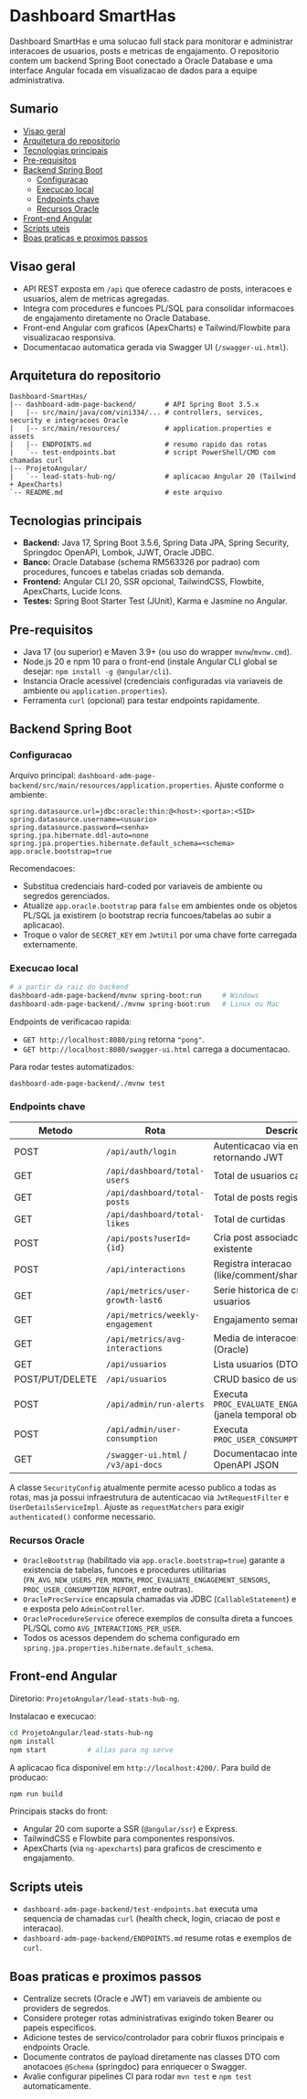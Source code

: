 # Dashboard SmartHas

Dashboard SmartHas e uma solucao full stack para monitorar e administrar interacoes de usuarios, posts e metricas de engajamento. O repositorio contem um backend Spring Boot conectado a Oracle Database e uma interface Angular focada em visualizacao de dados para a equipe administrativa.

## Sumario
- [Visao geral](#visao-geral)
- [Arquitetura do repositorio](#arquitetura-do-repositorio)
- [Tecnologias principais](#tecnologias-principais)
- [Pre-requisitos](#pre-requisitos)
- [Backend Spring Boot](#backend-spring-boot)
  - [Configuracao](#configuracao)
  - [Execucao local](#execucao-local)
  - [Endpoints chave](#endpoints-chave)
  - [Recursos Oracle](#recursos-oracle)
- [Front-end Angular](#front-end-angular)
- [Scripts uteis](#scripts-uteis)
- [Boas praticas e proximos passos](#boas-praticas-e-proximos-passos)

## Visao geral
- API REST exposta em `/api` que oferece cadastro de posts, interacoes e usuarios, alem de metricas agregadas.
- Integra com procedures e funcoes PL/SQL para consolidar informacoes de engajamento diretamente no Oracle Database.
- Front-end Angular com graficos (ApexCharts) e Tailwind/Flowbite para visualizacao responsiva.
- Documentacao automatica gerada via Swagger UI (`/swagger-ui.html`).

## Arquitetura do repositorio
```
Dashboard-SmartHas/
|-- dashboard-adm-page-backend/       # API Spring Boot 3.5.x
|   |-- src/main/java/com/vini334/... # controllers, services, security e integracoes Oracle
|   |-- src/main/resources/           # application.properties e assets
|   |-- ENDPOINTS.md                  # resumo rapido das rotas
|   `-- test-endpoints.bat            # script PowerShell/CMD com chamadas curl
|-- ProjetoAngular/
|   `-- lead-stats-hub-ng/            # aplicacao Angular 20 (Tailwind + ApexCharts)
`-- README.md                         # este arquivo
```

## Tecnologias principais
- **Backend:** Java 17, Spring Boot 3.5.6, Spring Data JPA, Spring Security, Springdoc OpenAPI, Lombok, JJWT, Oracle JDBC.
- **Banco:** Oracle Database (schema RM563326 por padrao) com procedures, funcoes e tabelas criadas sob demanda.
- **Frontend:** Angular CLI 20, SSR opcional, TailwindCSS, Flowbite, ApexCharts, Lucide Icons.
- **Testes:** Spring Boot Starter Test (JUnit), Karma e Jasmine no Angular.

## Pre-requisitos
- Java 17 (ou superior) e Maven 3.9+ (ou uso do wrapper `mvnw`/`mvnw.cmd`).
- Node.js 20 e npm 10 para o front-end (instale Angular CLI global se desejar: `npm install -g @angular/cli`).
- Instancia Oracle acessivel (credenciais configuradas via variaveis de ambiente ou `application.properties`).
- Ferramenta `curl` (opcional) para testar endpoints rapidamente.

## Backend Spring Boot

### Configuracao
Arquivo principal: `dashboard-adm-page-backend/src/main/resources/application.properties`.
Ajuste conforme o ambiente:

```properties
spring.datasource.url=jdbc:oracle:thin:@<host>:<porta>:<SID>
spring.datasource.username=<usuario>
spring.datasource.password=<senha>
spring.jpa.hibernate.ddl-auto=none
spring.jpa.properties.hibernate.default_schema=<schema>
app.oracle.bootstrap=true
```

Recomendacoes:
- Substitua credenciais hard-coded por variaveis de ambiente ou segredos gerenciados.
- Atualize `app.oracle.bootstrap` para `false` em ambientes onde os objetos PL/SQL ja existirem (o bootstrap recria funcoes/tabelas ao subir a aplicacao).
- Troque o valor de `SECRET_KEY` em `JwtUtil` por uma chave forte carregada externamente.

### Execucao local
```bash
# a partir da raiz do backend
dashboard-adm-page-backend/mvnw spring-boot:run     # Windows
dashboard-adm-page-backend/./mvnw spring-boot:run   # Linux ou Mac
```

Endpoints de verificacao rapida:
- `GET http://localhost:8080/ping` retorna `"pong"`.
- `GET http://localhost:8080/swagger-ui.html` carrega a documentacao.

Para rodar testes automatizados:
```bash
dashboard-adm-page-backend/./mvnw test
```

### Endpoints chave
| Metodo | Rota | Descricao |
| ------ | ---- | --------- |
| POST | `/api/auth/login` | Autenticacao via email/senha retornando JWT |
| GET | `/api/dashboard/total-users` | Total de usuarios cadastrados |
| GET | `/api/dashboard/total-posts` | Total de posts registrados |
| GET | `/api/dashboard/total-likes` | Total de curtidas |
| POST | `/api/posts?userId={id}` | Cria post associado a um usuario existente |
| POST | `/api/interactions` | Registra interacao (like/comment/share) |
| GET | `/api/metrics/user-growth-last6` | Serie historica de crescimento de usuarios |
| GET | `/api/metrics/weekly-engagement` | Engajamento semanal agregado |
| GET | `/api/metrics/avg-interactions` | Media de interacoes por usuario (Oracle) |
| GET | `/api/usuarios` | Lista usuarios (DTO sem senha) |
| POST/PUT/DELETE | `/api/usuarios` | CRUD basico de usuarios |
| POST | `/api/admin/run-alerts` | Executa `PROC_EVALUATE_ENGAGEMENT_SENSORS` (janela temporal obrigatoria) |
| POST | `/api/admin/user-consumption` | Executa `PROC_USER_CONSUMPTION_REPORT` |
| GET | `/swagger-ui.html` / `/v3/api-docs` | Documentacao interativa / OpenAPI JSON |

A classe `SecurityConfig` atualmente permite acesso publico a todas as rotas, mas ja possui infraestrutura de autenticacao via `JwtRequestFilter` e `UserDetailsServiceImpl`. Ajuste as `requestMatchers` para exigir `authenticated()` conforme necessario.

### Recursos Oracle
- `OracleBootstrap` (habilitado via `app.oracle.bootstrap=true`) garante a existencia de tabelas, funcoes e procedures utilitarias (`FN_AVG_NEW_USERS_PER_MONTH`, `PROC_EVALUATE_ENGAGEMENT_SENSORS`, `PROC_USER_CONSUMPTION_REPORT`, entre outras).
- `OracleProcService` encapsula chamadas via JDBC (`CallableStatement`) e e exposta pelo `AdminController`.
- `OracleProcedureService` oferece exemplos de consulta direta a funcoes PL/SQL como `AVG_INTERACTIONS_PER_USER`.
- Todos os acessos dependem do schema configurado em `spring.jpa.properties.hibernate.default_schema`.

## Front-end Angular
Diretorio: `ProjetoAngular/lead-stats-hub-ng`.

Instalacao e execucao:
```bash
cd ProjetoAngular/lead-stats-hub-ng
npm install
npm start          # alias para ng serve
```

A aplicacao fica disponivel em `http://localhost:4200/`. Para build de producao:
```bash
npm run build
```

Principais stacks do front:
- Angular 20 com suporte a SSR (`@angular/ssr`) e Express.
- TailwindCSS e Flowbite para componentes responsivos.
- ApexCharts (via `ng-apexcharts`) para graficos de crescimento e engajamento.

## Scripts uteis
- `dashboard-adm-page-backend/test-endpoints.bat` executa uma sequencia de chamadas `curl` (health check, login, criacao de post e interacao).
- `dashboard-adm-page-backend/ENDPOINTS.md` resume rotas e exemplos de `curl`.

## Boas praticas e proximos passos
- Centralize secrets (Oracle e JWT) em variaveis de ambiente ou providers de segredos.
- Considere proteger rotas administrativas exigindo token Bearer ou papeis especificos.
- Adicione testes de servico/controlador para cobrir fluxos principais e endpoints Oracle.
- Documente contratos de payload diretamente nas classes DTO com anotacoes `@Schema` (springdoc) para enriquecer o Swagger.
- Avalie configurar pipelines CI para rodar `mvn test` e `npm test` automaticamente.
